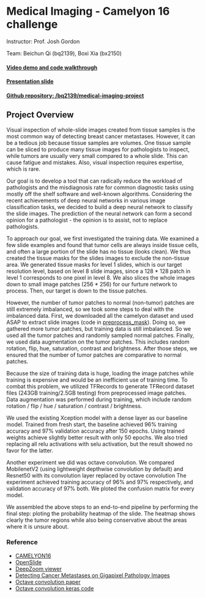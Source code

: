 # Medical Imaging - Camelyon 16 challenge
Instructor: Prof. Josh Gordon

Team: Beichun Qi (bq2139), Boxi Xia (bx2150)

#### [Video demo and code walkthrough](https://youtu.be/zNceQO2JufE)
#### [Presentation slide](https://docs.google.com/presentation/d/1cr5YLsgH_RgjFtjSHn1h_C9uAYCYLqixkGY_dGliKzg/edit?usp=sharing)
#### [Github repository: /bq2139/medical-imaging-project](https://github.com/bq2139/medical-imaging-project)

## Project Overview

Visual inspection of whole-slide images created from tissue samples is the most common way of detecting breast cancer metastases. However, it can be a tedious job because tissue samples are volumes. One tissue sample can be sliced to produce many tissue images for pathologists to inspect, while tumors are usually very small compared to a whole slide. This can cause fatigue and mistakes. Also, visual inspection requires expertise, which is rare.

Our goal is to develop a tool that can radically reduce the workload of pathologists and the misdiagnosis rate for common diagnostic tasks using mostly off the shelf software and well-known algorithms. Considering the recent achievements of deep neural networks in various image classification tasks, we decided to build a deep neural network to classify the slide images. The prediction of the neural network can form a second opinion for a pathologist - the opinion is to assist, not to replace pathologists.

To approach our goal, we first investigated the training data. We examined a few slide examples and found that tumor cells are always inside tissue cells, and often a large portion of the slide has no tissue (looks clean). We thus created the tissue masks for the slides images to exclude the non-tissue area. We generated tissue masks for level 1 slides, which is our target resolution level, based on level 8 slide images, since a 128 * 128 patch in level 1 corresponds to one pixel in level 8. We also slices the whole images down to small image patches (256 * 256) for our furture network to process. Then, our target is down to the tissue patches.

However, the number of tumor patches to normal (non-tumor) patches are still extremely imbalanced, so we took some steps to deal with the imbalanced data. First, we downloaded all the camelyon dataset and used ASAP to extract slide images (code in [preprocess_mask](./preprocess_mask.ipynb)). Doing so, we gathered more tumor patches, but training data is still imbalanced. So we used all the tumor patches and randomly sampled normal patches. Finally, we used data augmentation on the tumor patches. This includes random rotation, flip, hue, saturation, contrast and brightness. After those steps, we ensured that the number of tumor patches are comparative to normal patches.

Because the size of training data is huge, loading the image patches while training is expensive and would be an inefficient use of training time. To combat this problem, we utilized TFRecords to generate TFRecord dataset files (243GB training/2.5GB testing) from preprocessed image patches. Data augmentation was performed during training, which include random rotation / flip / hue / saturation / contrast / brightness.

We used the existing Xception model with a dense layer as our baseline model. Trained from fresh start, the baseline achieved 96% training accuracy and 97% validation accuracy after 150 epochs. Using trained weights achieve slightly better result with only 50 epochs. We also tried replacing all relu activations with selu activation, but the result showed no favor for the latter.

Another experiment we did was octave convolution. We compared MobilenetV2 (using lightweight depthwise convolution by default) and Resnet50 with its convolution layer replaced by octave convolution The experiment achieved training accuracy of 96% and 97% respectively, and validation accuracy of 97% both. We ploted the confusion matrix for every model.

We assembled the above steps to an end-to-end pipeline by performing the final step: ploting the probability heatmap of the slide. The heatmap shows clearly the tumor regions while also being conservative about the areas where it is unsure about.



### Reference
+ [CAMELYON16](https://camelyon17.grand-challenge.org/Data/)
+ [OpenSlide](https://openslide.org/)
+ [DeepZoom viewer](https://github.com/openslide/openslide-python/tree/master/examples/deepzoom)
+ [Detecting Cancer Metastases on Gigapixel Pathology Images](https://arxiv.org/abs/1703.02442)
+ [Octave convolution paper](https://arxiv.org/abs/1904.05049)
+ [Octave convolution keras code](https://github.com/titu1994/keras-octconv)
